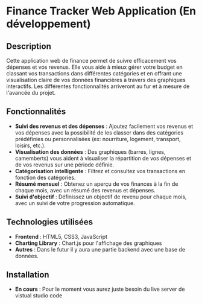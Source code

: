 # Finance Tracker Web Application (En développement)

## Description

Cette application web de finance permet de suivre efficacement vos dépenses et vos revenus. Elle vous aide à mieux gérer votre budget en classant vos transactions dans différentes catégories et en offrant une visualisation claire de vos données financières à travers des graphiques interactifs.
Les différentes fonctionnalités arriveront au fur et à mesure de l'avancée du projet.

## Fonctionnalités

-   **Suivi des revenus et des dépenses** : Ajoutez facilement vos revenus et vos dépenses avec la possibilité de les classer dans des catégories prédéfinies ou personnalisées (ex: nourriture, logement, transport, loisirs, etc.).
-   **Visualisation des données** : Des graphiques (barres, lignes, camemberts) vous aident à visualiser la répartition de vos dépenses et de vos revenus sur une période définie.
-   **Catégorisation intelligente** : Filtrez et consultez vos transactions en fonction des catégories.
-   **Résumé mensuel** : Obtenez un aperçu de vos finances à la fin de chaque mois, avec un résumé des revenus et dépenses.
-   **Suivi d'objectif** : Définissez un objectif de revenu pour chaque mois, avec un suivi de votre progression automatique.

## Technologies utilisées

-   **Frontend** : HTML5, CSS3, JavaScript
-   **Charting Library** : Chart.js pour l'affichage des graphiques
-   **Autres** : Dans le futur il y aura une partie backend avec une base de données.

## Installation

-   **En cours** : Pour le moment vous aurez juste besoin du live server de vistual studio code
